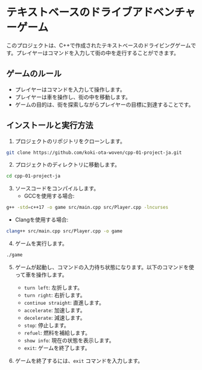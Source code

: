 # テキストベースのドライブアドベンチャーゲーム
このプロジェクトは、C++で作成されたテキストベースのドライビングゲームです。プレイヤーはコマンドを入力して街の中を走行することができます。

## ゲームのルール
- プレイヤーはコマンドを入力して操作します。
- プレイヤーは車を操作し、街の中を移動します。
- ゲームの目的は、街を探索しながらプレイヤーの目標に到達することです。

## インストールと実行方法
1. プロジェクトのリポジトリをクローンします。
```bash
git clone https://github.com/koki-ota-woven/cpp-01-project-ja.git
```


2. プロジェクトのディレクトリに移動します。
```bash
cd cpp-01-project-ja
````


3. ソースコードをコンパイルします。
    - GCCを使用する場合:
```bash
g++ -std=c++17 -o game src/main.cpp src/Player.cpp -lncurses
```

- Clangを使用する場合:
```bash
clang++ src/main.cpp src/Player.cpp -o game
```


4. ゲームを実行します。
```bash
./game
```


5. ゲームが起動し、コマンドの入力待ち状態になります。以下のコマンドを使って車を操作します。
   - `turn left`: 左折します。
   - `turn right`: 右折します。
   - `continue straight`: 直進します。
   - `accelerate`: 加速します。
   - `decelerate`: 減速します。
   - `stop`: 停止します。
   - `refuel`: 燃料を補給します。
   - `show info`: 現在の状態を表示します。
   - `exit`: ゲームを終了します。


6. ゲームを終了するには、`exit` コマンドを入力します。
